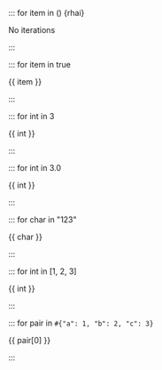 ::: for item in () {rhai}

No iterations

:::

::: for item in true

{{ item }}

:::

::: for int in 3

{{ int }}

:::

::: for int in 3.0

{{ int }}

:::

::: for char in "123"

{{ char }}

:::

::: for int in [1, 2, 3]

{{ int }}

:::

::: for pair in `#{"a": 1, "b": 2, "c": 3}`

{{ pair[0] }}

:::
